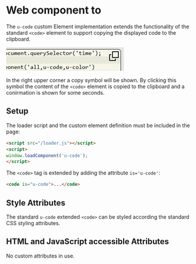 # Web component to

The `u-code` custom Element implementation extends the functionality of the standard `<code>` element to support copying
the displayed code to the clipboard.

![u-code component](../doc/u-code.png)

In the right upper corner a copy symbol will be shown. By clicking this symbol the content of the `<code>` element is copied to the clipboard and a conirmation is shown for some seconds.


## Setup

The loader script and the custom element definition must be included in the page:

```html
<script src="/loader.js"></script>
<script>
window.loadComponent('u-code');
</script>
```

The `<code>` tag is extended by adding the attribute `is='u-code'`:

```html
<code is="u-code">...</code>
```


## Style Attributes

The standard `u-code` extended `<code>` can be styled according the standard CSS styling attributes.


## HTML and JavaScript accessible Attributes

No custom attributes in use.

